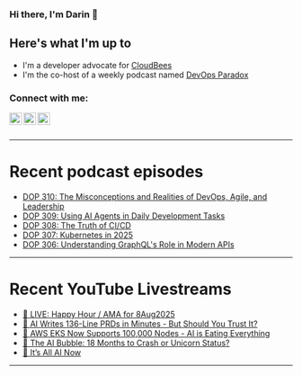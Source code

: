 ### Hi there, I'm Darin 👋

## Here's what I'm up to
- I'm a developer advocate for [CloudBees][cloudbees-website]
- I'm the co-host of a weekly podcast named [DevOps Paradox][dop-website]

### Connect with me:

[<img align="left" alt="darinpope | Twitter" width="22px" src="https://cdn.jsdelivr.net/npm/simple-icons@v3/icons/twitter.svg" />][twitter]
[<img align="left" alt="darinpope | LinkedIn" width="22px" src="https://cdn.jsdelivr.net/npm/simple-icons@v3/icons/linkedin.svg" />][linkedin]
[<img align="left" alt="darinpope | Instagram" width="22px" src="https://cdn.jsdelivr.net/npm/simple-icons@v3/icons/instagram.svg" />][instagram]

<br />
<br />

---

# Recent podcast episodes
<!-- BLOG-POST-LIST:START -->
- [DOP 310: The Misconceptions and Realities of DevOps, Agile, and Leadership](https://www.devopsparadox.com/episodes/the-misconceptions-and-realities-of-devops-agile-and-leadership-310/)
- [DOP 309: Using AI Agents in Daily Development Tasks](https://www.devopsparadox.com/episodes/using-ai-agents-in-daily-development-tasks-309/)
- [DOP 308: The Truth of CI/CD](https://www.devopsparadox.com/episodes/the-truth-of-ci-cd-308/)
- [DOP 307: Kubernetes in 2025](https://www.devopsparadox.com/episodes/kubernetes-in-2025-307/)
- [DOP 306: Understanding GraphQL&#39;s Role in Modern APIs](https://www.devopsparadox.com/episodes/understanding-graphql-s-role-in-modern-apis-306/)
<!-- BLOG-POST-LIST:END -->

---

# Recent YouTube Livestreams
<!-- YOUTUBE:START -->
- [🔴 LIVE: Happy Hour / AMA for 8Aug2025](https://www.youtube.com/watch?v=FNZqCMSlmv8)
- [🔴 AI Writes 136-Line PRDs in Minutes - But Should You Trust It?](https://www.youtube.com/watch?v=ua_nddvJ6b4)
- [🔴 AWS EKS Now Supports 100,000 Nodes - AI is Eating Everything](https://www.youtube.com/watch?v=XX4rVD0oHGo)
- [🔴 The AI Bubble: 18 Months to Crash or Unicorn Status?](https://www.youtube.com/watch?v=WkUmB7VcKMk)
- [🔴 It’s All AI Now](https://www.youtube.com/watch?v=SB-6HUHJMs0)
<!-- YOUTUBE:END -->

---


[website]: https://www.darinpope.com/
[twitter]: https://twitter.com/darinpope
[youtube]: https://youtube.com/darinpope
[instagram]: https://instagram.com/darinpope
[linkedin]: https://linkedin.com/in/darinpope
[cloudbees-website]: https://www.cloudbees.com/
[dop-website]: https://www.devopsparadox.com/

<!--
**darinpope/darinpope** is a ✨ _special_ ✨ repository because its `README.md` (this file) appears on your GitHub profile.

Here are some ideas to get you started:

- 🔭 I’m currently working on ...
- 🌱 I’m currently learning ...
- 👯 I’m looking to collaborate on ...
- 🤔 I’m looking for help with ...
- 💬 Ask me about ...
- 📫 How to reach me: ...
- 😄 Pronouns: ...
- ⚡ Fun fact: ...
-->
